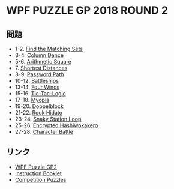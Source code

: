 # WPF PUZZLE GP 2018 ROUND 2

## 問題
- 1-2. [Find the Matching Sets](../puzzle/findthematchingsets.md)
- 3-4. [Column Dance](../puzzle/columndance.md)
- 5-6. [Arithmetic Square](../puzzle/arithmeticsquare.md)
- 7\. [Shortest Distances](../puzzle/shortestdistances.md)
- 8-9. [Password Path](../puzzle/passwordpath.md)
- 10-12. [Battleships](../puzzle/battleships.md)
- 13-14. [Four Winds](../puzzle/fourwinds.md)
- 15-16. [Tic-Tac-Logic](../puzzle/tictaclogic.md)
- 17-18. [Myopia](../puzzle/myopia.md)
- 19-20. [Doppelblock](../puzzle/doppelblock.md)
- 21-22. [Rook Hidato](../puzzle/rook_hidato.md)
- 23-24. [Snaky Station Loop](../puzzle/snakystationloop.md)
- 25-26. [Encrypted Hashiwokakero](../puzzle/hashiwokakero_encoded.md)
- 27-28. [Character Battle](../puzzle/characterbattle.md)

## リンク
- [WPF Puzzle GP2](https://gp.worldpuzzle.org/content/wpf-puzzle-gp2-3)
- [Instruction Booklet](https://gp.worldpuzzle.org/content/instruction-booklet-68)
- [Competition Puzzles](https://gp.worldpuzzle.org/content/competition-puzzles-33)

